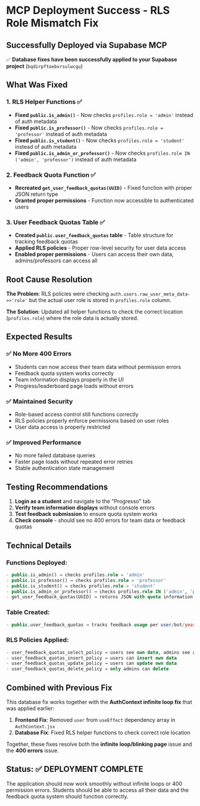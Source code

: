 # MCP Deployment Success - RLS Role Mismatch Fix

## Successfully Deployed via Supabase MCP

✅ **Database fixes have been successfully applied to your Supabase project** (`bqdirpftoebxrsulwcgu`)

## What Was Fixed

### 1. RLS Helper Functions ✅
- **Fixed `public.is_admin()`** - Now checks `profiles.role = 'admin'` instead of auth metadata
- **Fixed `public.is_professor()`** - Now checks `profiles.role = 'professor'` instead of auth metadata  
- **Fixed `public.is_student()`** - Now checks `profiles.role = 'student'` instead of auth metadata
- **Fixed `public.is_admin_or_professor()`** - Now checks `profiles.role IN ('admin', 'professor')` instead of auth metadata

### 2. Feedback Quota Function ✅
- **Recreated `get_user_feedback_quotas(UUID)`** - Fixed function with proper JSON return type
- **Granted proper permissions** - Function now accessible to authenticated users

### 3. User Feedback Quotas Table ✅
- **Created `public.user_feedback_quotas` table** - Table structure for tracking feedback quotas
- **Applied RLS policies** - Proper row-level security for user data access
- **Enabled proper permissions** - Users can access their own data, admins/professors can access all

## Root Cause Resolution

**The Problem**: RLS policies were checking `auth.users.raw_user_meta_data->>'role'` but the actual user role is stored in `profiles.role` column.

**The Solution**: Updated all helper functions to check the correct location (`profiles.role`) where the role data is actually stored.

## Expected Results

### ✅ No More 400 Errors
- Students can now access their team data without permission errors
- Feedback quota system works correctly
- Team information displays properly in the UI
- Progress/leaderboard page loads without errors

### ✅ Maintained Security
- Role-based access control still functions correctly
- RLS policies properly enforce permissions based on user roles
- User data access is properly restricted

### ✅ Improved Performance
- No more failed database queries
- Faster page loads without repeated error retries
- Stable authentication state management

## Testing Recommendations

1. **Login as a student** and navigate to the "Progresso" tab
2. **Verify team information displays** without console errors
3. **Test feedback submission** to ensure quota system works
4. **Check console** - should see no 400 errors for team data or feedback quotas

## Technical Details

### Functions Deployed:
```sql
- public.is_admin() → checks profiles.role = 'admin'
- public.is_professor() → checks profiles.role = 'professor'  
- public.is_student() → checks profiles.role = 'student'
- public.is_admin_or_professor() → checks profiles.role IN ('admin', 'professor')
- get_user_feedback_quotas(UUID) → returns JSON with quota information
```

### Table Created:
```sql
- public.user_feedback_quotas → tracks feedback usage per user/bot/year
```

### RLS Policies Applied:
```sql
- user_feedback_quotas_select_policy → users see own data, admins see all
- user_feedback_quotas_insert_policy → users can insert own data
- user_feedback_quotas_update_policy → users can update own data  
- user_feedback_quotas_delete_policy → only admins can delete
```

## Combined with Previous Fix

This database fix works together with the **AuthContext infinite loop fix** that was applied earlier:

1. **Frontend Fix**: Removed `user` from `useEffect` dependency array in `AuthContext.jsx`
2. **Database Fix**: Fixed RLS helper functions to check correct role location

Together, these fixes resolve both the **infinite loop/blinking page** issue and the **400 errors** issue.

## Status: ✅ DEPLOYMENT COMPLETE

The application should now work smoothly without infinite loops or 400 permission errors. Students should be able to access all their data and the feedback quota system should function correctly.
